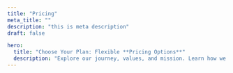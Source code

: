 ```yaml
---
title: "Pricing"
meta_title: ""
description: "this is meta description"
draft: false

hero:
  title: "Choose Your Plan: Flexible **Pricing Options**"
  description: "Explore our journey, values, and mission. Learn how we're shaping the future through innovation, collaboration, and a commitment to excellence."
---
```

